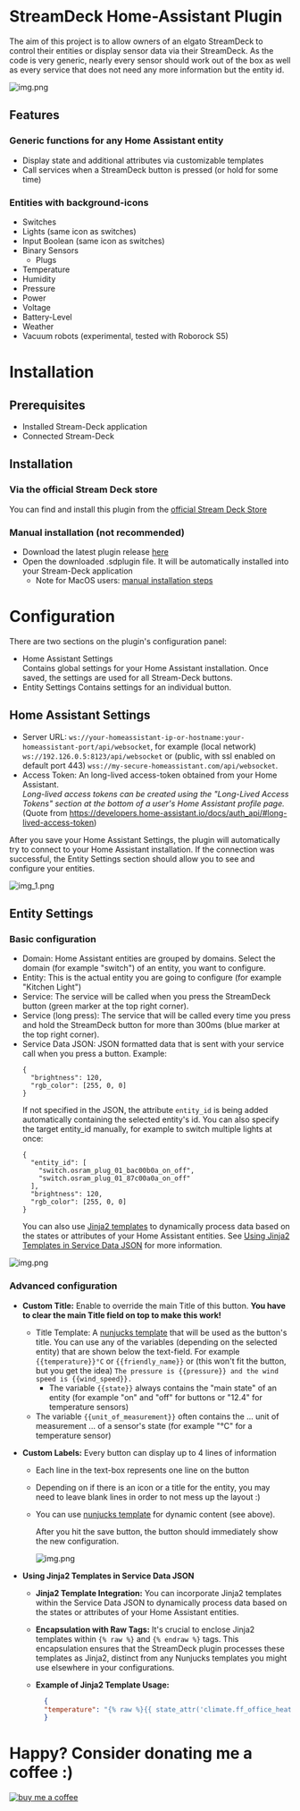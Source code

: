 # StreamDeck Home-Assistant Plugin
The aim of this project is to allow owners of an elgato StreamDeck to control their entities or display sensor data via
their StreamDeck. As the code is very generic, nearly every sensor should work out of the box as well as every
service that does not need any more information but the entity id.

![img.png](doc/example.png)

## Features
### Generic functions for any Home Assistant entity
* Display state and additional attributes via customizable templates
* Call services when a StreamDeck button is pressed (or hold for some time)

### Entities with background-icons
* Switches
* Lights (same icon as switches)
* Input Boolean (same icon as switches)
* Binary Sensors
  * Plugs
* Temperature
* Humidity
* Pressure
* Power
* Voltage
* Battery-Level
* Weather
* Vacuum robots (experimental, tested with Roborock S5)

# Installation
## Prerequisites
* Installed Stream-Deck application
* Connected Stream-Deck

## Installation
### Via the official Stream Deck store
You can find and install this plugin from the [official Stream Deck Store](https://apps.elgato.com/plugins/de.perdoctus.streamdeck.homeassistant)

### Manual installation (not recommended)
* Download the latest plugin release [here][https://github.com/cgiesche/streamdeck-homeassistant/releases]
* Open the downloaded .sdplugin file. It will be automatically installed into your Stream-Deck application
  * Note for MacOS users: [manual installation steps][https://www.reddit.com/r/homeassistant/comments/laq2g4/homeassistant_streamdeck_plugin_dynamic_not_just/glu0zep/?utm_source=share&utm_medium=web2x&context=3]

# Configuration
There are two sections on the plugin's configuration panel:
 * Home Assistant Settings  
   Contains global settings for your Home Assistant installation. Once saved, the settings are used for all Stream-Deck buttons.
 * Entity Settings
   Contains settings for an individual button.

## Home Assistant Settings
 * Server URL: `ws://your-homeassistant-ip-or-hostname:your-homeassistant-port/api/websocket`, for example (local network) `ws://192.126.0.5:8123/api/websocket` or (public, with ssl enabled on default port 443) `wss://my-secure-homeassistant.com/api/websocket`.
 * Access Token: An long-lived access-token obtained from your Home Assistant.  
   _Long-lived access tokens can be created using the "Long-Lived Access Tokens" section at the bottom of a user's Home Assistant profile page._ (Quote from https://developers.home-assistant.io/docs/auth_api/#long-lived-access-token)
   
After you save your Home Assistant Settings, the plugin will automatically try to connect to your Home Assistant installation. If the connection was successful, the Entity Settings section should allow you to see and configure your entities.

![img_1.png](doc/ha_settings.png)

## Entity Settings
### Basic configuration
 * Domain: Home Assistant entities are grouped by domains. Select the domain (for example "switch") of an entity, you want to configure.
 * Entity: This is the actual entity you are going to configure (for example "Kitchen Light")
 * Service: The service will be called when you press the StreamDeck button (green marker at the top right corner).
 * Service (long press): The service that will be called every time you press and hold the StreamDeck button for more than 300ms (blue marker at the top right corner).
 * Service Data JSON: JSON formatted data that is sent with your service call when you press a button.
   Example:
   ```
   {
     "brightness": 120,
     "rgb_color": [255, 0, 0]
   }
   ```
   If not specified in the JSON, the attribute `entity_id` is being added automatically containing the selected entity's id. You can also specify the target entity_id manually, for example to switch multiple lights at once:  
   ```
   {
     "entity_id": [
       "switch.osram_plug_01_bac00b0a_on_off",
       "switch.osram_plug_01_87c00a0a_on_off"
     ],
     "brightness": 120,
     "rgb_color": [255, 0, 0]
   }
   ```
    You can also use [Jinja2 templates](https://www.home-assistant.io/docs/configuration/templating/) to dynamically process data based on the states or attributes of your Home Assistant entities. See [Using Jinja2 Templates in Service Data JSON](#Advanced-configuration) for more information.

![img.png](doc/entity_settings.png)

### Advanced configuration
* **Custom Title:** Enable to override the main Title of this button. **You have to clear the main Title field on top to make this work!**
     * Title Template: A [nunjucks template](https://mozilla.github.io/nunjucks/templating.html) that will be used as the button's title. You can use any of the variables (depending on the selected entity) that are shown below the text-field. For example `{{temperature}}°C` or `{{friendly_name}}` or (this won't fit the button, but you get the idea) `The pressure is {{pressure}} and the wind speed is {{wind_speed}}.`  
       * The variable `{{state}}` always contains the "main state" of an entity (for example "on" and "off" for buttons or "12.4" for temperature sensors)
     * The variable `{{unit_of_measurement}}` often contains the ... unit of measurement ... of a sensor's state (for example "°C" for a temperature sensor)

* **Custom Labels:** Every button can display up to 4 lines of information
  * Each line in the text-box represents one line on the button
  * Depending on if there is an icon or a title for the entity, you may need to leave blank lines in order to not mess up the layout :)
  * You can use [nunjucks template](https://mozilla.github.io/nunjucks/templating.html) for dynamic content (see above).

    After you hit the save button, the button should immediately show the new configuration.
      
    ![img.png](doc/custom_labels.png)

* **Using Jinja2 Templates in Service Data JSON**
    * **Jinja2 Template Integration:** You can incorporate Jinja2 templates within the Service Data JSON to dynamically
      process data based on the states or attributes of your Home Assistant entities.
    * **Encapsulation with Raw Tags:** It's crucial to enclose Jinja2 templates within `{% raw %}` and `{% endraw %}`
      tags. This encapsulation ensures that the StreamDeck plugin processes these templates as Jinja2, distinct from any
      Nunjucks templates you might use elsewhere in your configurations.
    * **Example of Jinja2 Template Usage:**

      ```json
        {
        "temperature": "{% raw %}{{ state_attr('climate.ff_office_heating','temperature') + 0.5 }}{% endraw %}"
        }
      ```

# Happy? Consider donating me a coffee :)
[![buy me a coffee](https://www.paypalobjects.com/en_US/i/btn/btn_donate_SM.gif)](https://www.paypal.com/donate?hosted_button_id=3UKRJEJVWV9H4)


[https://www.reddit.com/r/homeassistant/comments/laq2g4/homeassistant_streamdeck_plugin_dynamic_not_just/glu0zep/?utm_source=share&utm_medium=web2x&context=3]: https://www.reddit.com/r/homeassistant/comments/laq2g4/homeassistant_streamdeck_plugin_dynamic_not_just/glu0zep/?utm_source=share&utm_medium=web2x&context=3

[ff]: https://www.reddit.com/r/homeassistant/comments/laq2g4/homeassistant_streamdeck_plugin_dynamic_not_just/glu0zep/?utm_source=share&utm_medium=web2x&context=3

[https://github.com/cgiesche/streamdeck-homeassistant/releases]: https://github.com/cgiesche/streamdeck-homeassistant/releases
